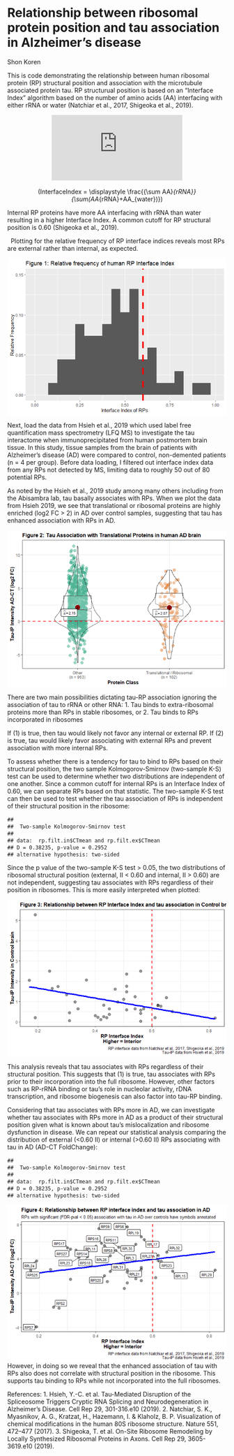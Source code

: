 Relationship between ribosomal protein position and tau association in
Alzheimer’s disease
================
Shon Koren

This is code demonstrating the relationship between human ribosomal
protein (RP) structural position and association with the microtubule
associated protein tau. RP structurual position is based on an
“Interface Index” algorithm based on the number of amino acids (AA)
interfacing with either rRNA or water (Natchiar et al., 2017, Shigeoka
et al., 2019).  

<center>

![equation](http://www.sciweavers.org/tex2img.php?eq=InterfaceIndex+%3D+%5Cdisplaystyle+%5Cfrac%7B%7B%5Csum+AA%7D_%7BrRNA%7D%7D%7B%5Csum%28AA_%7BrRNA%7D%2BAA_%7Bwater%7D%29%7D)

\(InterfaceIndex = \displaystyle \frac{{\sum AA}_{rRNA}}{\sum(AA_{rRNA}+AA_{water})}\)

</center>

Internal RP proteins have more AA interfacing with rRNA than water
resulting in a higher Interface Index. A common cutoff for RP structural
position is 0.60 (Shigeoka et al., 2019).

  Plotting for the relative frequency of RP interface indices reveals
most RPs are external rather than internal, as expected.  

<img src="test_files/figure-gfm/unnamed-chunk-2-1.png" style="display: block; margin: auto;" />

Next, load the data from Hsieh et al., 2019 which used label free
quantification mass spectrometry (LFQ MS) to investigate the tau
interactome when immunoprecipitated from human postmortem brain tissue.
In this study, tissue samples from the brain of patients with
Alzheimer’s disease (AD) were compared to control, non-demented
patients (n = 4 per group). Before data loading, I filtered out
interface index data from any RPs not detected by MS, limiting data to
roughly 50 out of 80 potential RPs.

As noted by the Hsieh et al., 2019 study among many others including
from the Abisambra lab, tau basally associates with RPs. When we plot
the data from Hsieh 2019, we see that translational or ribosomal
proteins are highly enriched (log2 FC \> 2) in AD over control samples,
suggesting that tau has enhanced association with RPs in AD.

<img src="test_files/figure-gfm/unnamed-chunk-5-1.png" style="display: block; margin: auto;" />

There are two main possibilities dictating tau-RP association ignoring
the association of tau to rRNA or other RNA: 1. Tau binds to
extra-ribosomal proteins more than RPs in stable ribosomes, or 2. Tau
binds to RPs incorporated in ribosomes

If (1) is true, then tau would likely not favor any internal or external
RP. If (2) is true, tau would likely favor associating with external RPs
and prevent association with more internal RPs.

To assess whether there is a tendency for tau to bind to RPs based on
their structural position, the two sample Kolmogorov-Smirnov (two-sample
K-S) test can be used to determine whether two distributions are
independent of one another. Since a common cutoff for internal RPs is an
Interface Index of 0.60, we can separate RPs based on that statistic.
The two-sample K-S test can then be used to test whether the tau
association of RPs is independent of their structural position in the
ribosome:

    ## 
    ##  Two-sample Kolmogorov-Smirnov test
    ## 
    ## data:  rp.filt.in$CTmean and rp.filt.ex$CTmean
    ## D = 0.38235, p-value = 0.2952
    ## alternative hypothesis: two-sided

Since the p value of the two-sample K-S test \> 0.05, the two
distributions of ribosomal structural position (external, II \< 0.60 and
internal, II \> 0.60) are not independent, suggesting tau associates
with RPs regardless of their position in ribosomes. This is more easily
interpreted when plotted:

<img src="test_files/figure-gfm/unnamed-chunk-7-1.png" style="display: block; margin: auto;" />

This analysis reveals that tau associates with RPs regardless of their
structural position. This suggests that (1) is true, tau associates with
RPs prior to their incorporation into the full ribosome. However, other
factors such as RP-rRNA binding or tau’s role in nucleolar activity,
rDNA transcription, and ribosome biogenesis can also factor into tau-RP
binding.

Considering that tau associates with RPs more in AD, we can investigate
whether tau associates with RPs more in AD as a product of their
structural position given what is known about tau’s mislocalization and
ribosome dysfunction in disease. We can repeat our statistical analysis
comparing the distribution of external (\<0.60 II) or internal (\>0.60
II) RPs associating with tau in AD (AD-CT FoldChange):

    ## 
    ##  Two-sample Kolmogorov-Smirnov test
    ## 
    ## data:  rp.filt.in$CTmean and rp.filt.ex$CTmean
    ## D = 0.38235, p-value = 0.2952
    ## alternative hypothesis: two-sided

<img src="test_files/figure-gfm/unnamed-chunk-8-1.png" style="display: block; margin: auto;" />
However, in doing so we reveal that the enhanced association of tau with
RPs also does not correlate with structural position in the ribosome.
This supports tau binding to RPs while not incorporated into the full
ribosomes.

References: 1. Hsieh, Y.-C. et al. Tau-Mediated Disruption of the
Spliceosome Triggers Cryptic RNA Splicing and Neurodegeneration in
Alzheimer’s Disease. Cell Rep 29, 301-316.e10 (2019). 2. Natchiar, S.
K., Myasnikov, A. G., Kratzat, H., Hazemann, I. & Klaholz, B. P.
Visualization of chemical modifications in the human 80S ribosome
structure. Nature 551, 472–477 (2017). 3. Shigeoka, T. et al. On-Site
Ribosome Remodeling by Locally Synthesized Ribosomal Proteins in Axons.
Cell Rep 29, 3605-3619.e10 (2019).
